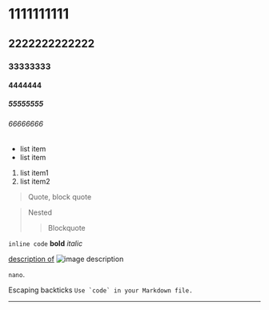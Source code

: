 # 1111111111
## 2222222222222
### 33333333
#### 4444444
##### 55555555
###### 66666666

- list item
- list item

1. list item1
1. list item2

> Quote, block quote

> Nested
>
>> Blockquote

`inline code` **bold** *italic*

[description of](https://no.com)
![image description](https://no.com)

<code>nano</code>.

Escaping backticks ``Use `code` in your Markdown file.``

---

